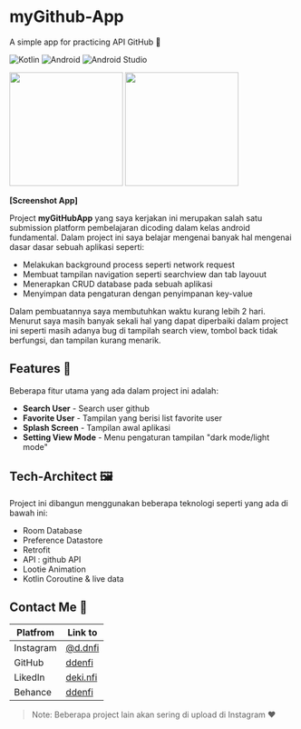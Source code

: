 # **myGithub-App**
A simple app for practicing API GitHub 🙂

![Kotlin](https://img.shields.io/badge/kotlin-%237F52FF.svg?style=for-the-badge&logo=kotlin&logoColor=white) ![Android](https://img.shields.io/badge/Android-3DDC84?style=for-the-badge&logo=android&logoColor=white) ![Android Studio](https://img.shields.io/badge/Android%20Studio-3DDC84.svg?style=for-the-badge&logo=android-studio&logoColor=white) 



<img src="https://user-images.githubusercontent.com/99384080/226091715-5d793bb8-f32d-47e1-97a5-453fd390f968.gif" width="200"> <img src="https://user-images.githubusercontent.com/99384080/226092064-d1af90fa-0191-4605-8cde-41b3e0407de4.gif" width="200"> 

**[Screenshot App]**

Project **myGitHubApp** yang saya kerjakan ini merupakan salah satu submission platform pembelajaran dicoding dalam kelas android fundamental. Dalam project ini saya belajar mengenai banyak hal mengenai dasar dasar sebuah aplikasi seperti:

- Melakukan background process seperti network request
- Membuat tampilan navigation seperti searchview dan tab layouut
- Menerapkan CRUD database pada sebuah aplikasi
- Menyimpan data pengaturan dengan penyimpanan key-value

Dalam pembuatannya saya membutuhkan waktu kurang lebih 2 hari. Menurut saya masih banyak sekali hal yang dapat diperbaiki dalam project ini seperti masih adanya bug di tampilah search view, tombol back tidak berfungsi, dan tampilan kurang menarik.

## Features 🚀 
Beberapa fitur utama yang ada dalam project ini adalah:
- **Search User** - Search user github
- **Favorite User** - Tampilan yang berisi list favorite user
- **Splash Screen** - Tampilan awal aplikasi
- **Setting View Mode** - Menu pengaturan tampilan "dark mode/light mode"

## Tech-Architect 🖼
Project ini dibangun menggunakan beberapa teknologi seperti yang ada di bawah ini:
- Room Database
- Preference Datastore
- Retrofit
- API : github API
- Lootie Animation
- Kotlin Coroutine & live data

## Contact Me 🤝
| Platfrom | Link to |
| ------ | ------ |
| Instagram | [@d.dnfi][ig] |
| GitHub | [ddenfi][git] |
| LikedIn | [deki.nfi][linkedin] |
| Behance | [ddenfi][be] |

> Note: Beberapa project lain akan sering di upload di Instagram ❤️

   [ig]: <https://www.instagram.com/d.dnfi/>
   [git]: <https://github.com/ddenfi>
   [linkedin]: <https://www.linkedin.com/in/dekinfi/>
   [be]: <https://www.behance.net/dekinfi>
